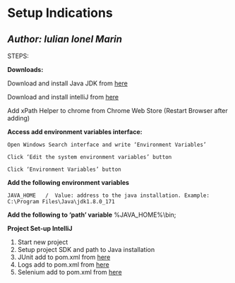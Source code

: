 

# Setup Indications





## *Author: Iulian Ionel Marin*





STEPS:

**Downloads:**

Download and install Java JDK  from [here](http://www.oracle.com/technetwork/java/javase/downloads/jdk8-downloads-2133151.html) 

Download and install intelliJ from [here](https://www.jetbrains.com/idea/download/download-thanks.html?platform=windows&code=IIC) 

Add xPath Helper to chrome from Chrome Web Store (Restart Browser after adding) 
	

	
**Access add environment variables interface:** 

	Open Windows Search interface and write ‘Environment Variables’
	
	Click ‘Edit the system environment variables’ button  
	
	Click ‘Environment Variables’ button  

	

**Add the following environment variables** 

	JAVA_HOME   /  Value: address to the java installation. Example: C:\Program Files\Java\jdk1.8.0_171

	
	
	
**Add the following to ‘path’ variable**
	%JAVA_HOME%\bin;

 


**Project Set-up IntelliJ**
1. Start new project	
2. Setup project SDK and path to Java installation 
3. JUnit add to pom.xml from [here](https://mvnrepository.com/artifact/junit/junit/4.12)
4. Logs add to pom.xml from [here](https://mvnrepository.com/artifact/net.logstash.logback/logstash-logback-encoder/5.2)
5. Selenium add to pom.xml from [here](https://mvnrepository.com/artifact/org.seleniumhq.selenium/selenium-java/3.14.0)
	




